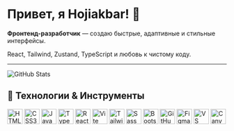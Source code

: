 <h1>Привет, я Hojiakbar! 👋</h1>

<p><b>Фронтенд-разработчик</b> — создаю быстрые, адаптивные и стильные интерфейсы.</p>
<p>React, Tailwind, Zustand, TypeScript и любовь к чистому коду.</p>

---

<p>
  <img src="https://github-readme-stats.vercel.app/api?username=HojiakbarMirzakarimov&show_icons=true&theme=radical" alt="GitHub Stats" />
</p>

## 🚀 Технологии & Инструменты

<p align="left">
  <img src="https://cdn.jsdelivr.net/gh/devicons/devicon/icons/html5/html5-original.svg" width="35" title="HTML5" />
  <img src="https://cdn.jsdelivr.net/gh/devicons/devicon/icons/css3/css3-original.svg" width="35" title="CSS3" />
  <img src="https://cdn.jsdelivr.net/gh/devicons/devicon/icons/javascript/javascript-original.svg" width="35" title="JavaScript" />
  <img src="https://cdn.jsdelivr.net/gh/devicons/devicon/icons/typescript/typescript-original.svg" width="35" title="TypeScript" />
  <img src="https://cdn.jsdelivr.net/gh/devicons/devicon/icons/react/react-original.svg" width="35" title="React" />
<img src="https://cdn.jsdelivr.net/gh/devicons/devicon/icons/vite/vite-original.svg" width="35" title="Vite" />
  <img src="https://cdn.simpleicons.org/tailwindcss/06B6D4" width="35" title="Tailwind CSS" />
  <img src="https://cdn.jsdelivr.net/gh/devicons/devicon/icons/sass/sass-original.svg" width="35" title="Sass" />
  <img src="https://cdn.jsdelivr.net/gh/devicons/devicon/icons/bootstrap/bootstrap-plain.svg" width="35" title="Bootstrap" />
  <img src="https://cdn.jsdelivr.net/gh/devicons/devicon/icons/github/github-original.svg" width="35" title="GitHub" />
  <img src="https://cdn.jsdelivr.net/gh/devicons/devicon/icons/figma/figma-original.svg" width="35" title="Figma" />
  <img src="https://cdn.jsdelivr.net/gh/devicons/devicon/icons/vscode/vscode-original.svg" width="35" title="VS Code" />
  <img src="https://img.icons8.com/color/48/000000/canva.png" width="35" title="Canva" />
</p>
